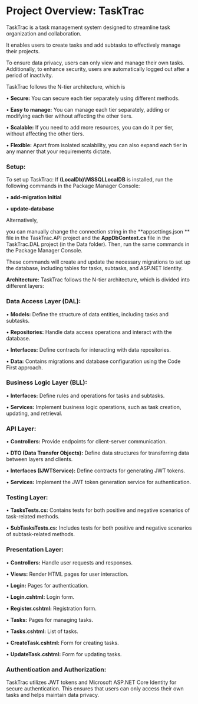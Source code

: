 # Project Overview: TaskTrac
TaskTrac is a task management system designed to streamline task organization and collaboration. 

It enables users to create tasks and add subtasks to effectively manage their projects. 

To ensure data privacy, users can only view and manage their own tasks. Additionally, to enhance security, users are automatically logged out after a period of inactivity.

TaskTrac follows the N-tier architecture, which is

•	**Secure:** You can secure each tier separately using different methods.

•	**Easy to manage:** You can manage each tier separately, adding or modifying each tier without affecting the other tiers.

•	**Scalable:** If you need to add more resources, you can do it per tier, without affecting the other tiers.

•	**Flexible:** Apart from isolated scalability, you can also expand each tier in any manner that your requirements dictate.

### Setup:

To set up TaskTrac:
If **(LocalDb)\MSSQLLocalDB** is installed, run the following commands in the Package Manager Console:
   
•	**add-migration Initial**

•	**update-database**

Alternatively, 

you can manually change the connection string in the **appsettings.json ** file in the TaskTrac.API project and the **AppDbContext.cs** file in the TaskTrac.DAL project (in the Data folder).
Then, run the same commands in the Package Manager Console.

These commands will create and update the necessary migrations to set up the database, including tables for tasks, subtasks, and ASP.NET Identity.

**Architecture:**
TaskTrac follows the N-tier architecture, which is divided into different layers:

### Data Access Layer (DAL):

•	**Models:** Define the structure of data entities, including tasks and subtasks.

•	**Repositories:** Handle data access operations and interact with the database.

•	**Interfaces:** Define contracts for interacting with data repositories.

•	**Data:** Contains migrations and database configuration using the Code First approach.

### Business Logic Layer (BLL):

•	**Interfaces:** Define rules and operations for tasks and subtasks.

•	**Services:** Implement business logic operations, such as task creation, updating, and retrieval.

### API Layer:
•	**Controllers:** Provide endpoints for client-server communication.

•	**DTO (Data Transfer Objects):** Define data structures for transferring data between layers and clients.

•	**Interfaces (IJWTService):** Define contracts for generating JWT tokens.

•	**Services:** Implement the JWT token generation service for authentication.

### Testing Layer:
•	**TasksTests.cs:** Contains tests for both positive and negative scenarios of task-related methods.

•	**SubTasksTests.cs:** Includes tests for both positive and negative scenarios of subtask-related methods.

### Presentation Layer:
•	**Controllers:** Handle user requests and responses.

•	**Views:** Render HTML pages for user interaction.

•	**Login:** Pages for authentication.

•	**Login.cshtml:** Login form.

•	**Register.cshtml:** Registration form.

•	**Tasks:** Pages for managing tasks.

•	**Tasks.cshtml:** List of tasks.

•	**CreateTask.cshtml:** Form for creating tasks.

•	**UpdateTask.cshtml:** Form for updating tasks.

### Authentication and Authorization:

TaskTrac utilizes JWT tokens and Microsoft ASP.NET Core Identity for secure authentication. This ensures that users can only access their own tasks and helps maintain data privacy.

